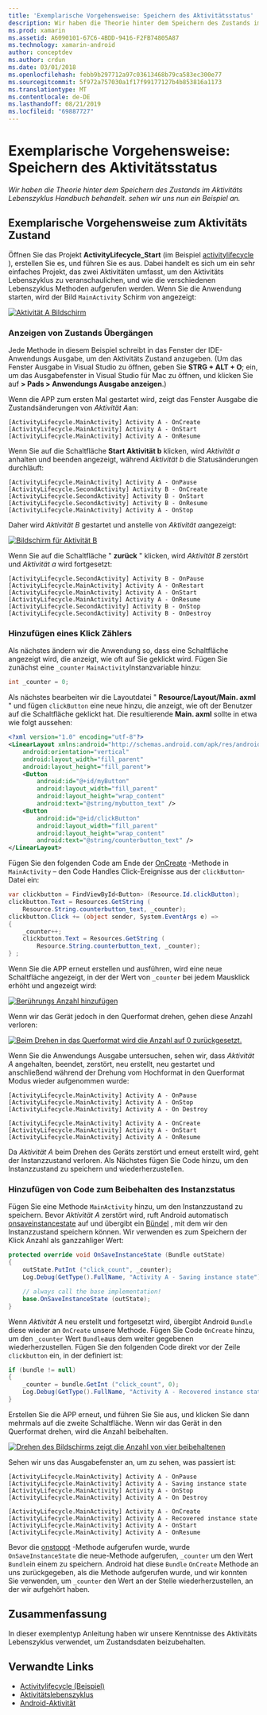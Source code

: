 ```yaml
---
title: 'Exemplarische Vorgehensweise: Speichern des Aktivitätsstatus'
description: Wir haben die Theorie hinter dem Speichern des Zustands im Aktivitäts Lebenszyklus Handbuch behandelt. sehen wir uns nun ein Beispiel an.
ms.prod: xamarin
ms.assetid: A6090101-67C6-4BDD-9416-F2FB74805A87
ms.technology: xamarin-android
author: conceptdev
ms.author: crdun
ms.date: 03/01/2018
ms.openlocfilehash: febb9b297712a97c03613468b79ca583ec300e77
ms.sourcegitcommit: 5f972a757030a1f17f99177127b4b853816a1173
ms.translationtype: MT
ms.contentlocale: de-DE
ms.lasthandoff: 08/21/2019
ms.locfileid: "69887727"
---
```

# <a name="walkthrough---saving-the-activity-state"></a>Exemplarische Vorgehensweise: Speichern des Aktivitätsstatus

_Wir haben die Theorie hinter dem Speichern des Zustands im Aktivitäts Lebenszyklus Handbuch behandelt. sehen wir uns nun ein Beispiel an._

## <a name="activity-state-walkthrough"></a>Exemplarische Vorgehensweise zum Aktivitäts Zustand

Öffnen Sie das Projekt **ActivityLifecycle_Start** (im Beispiel [activitylifecycle](https://docs.microsoft.com/samples/xamarin/monodroid-samples/activitylifecycle) ), erstellen Sie es, und führen Sie es aus. Dabei handelt es sich um ein sehr einfaches Projekt, das zwei Aktivitäten umfasst, um den Aktivitäts Lebenszyklus zu veranschaulichen, und wie die verschiedenen Lebenszyklus Methoden aufgerufen werden. Wenn Sie die Anwendung starten, wird der Bild `MainActivity` Schirm von angezeigt:

[![Aktivität A Bildschirm](saving-state-images/01-activity-a-sml.png)](saving-state-images/01-activity-a.png#lightbox)

### <a name="viewing-state-transitions"></a>Anzeigen von Zustands Übergängen

Jede Methode in diesem Beispiel schreibt in das Fenster der IDE-Anwendungs Ausgabe, um den Aktivitäts Zustand anzugeben. (Um das Fenster Ausgabe in Visual Studio zu öffnen, geben Sie **STRG + ALT + O**; ein, um das Ausgabefenster in Visual Studio für Mac zu öffnen, und klicken Sie auf **> Pads > Anwendungs Ausgabe anzeigen**.)

Wenn die APP zum ersten Mal gestartet wird, zeigt das Fenster Ausgabe die Zustandsänderungen von *Aktivität A*an: 

```shell
[ActivityLifecycle.MainActivity] Activity A - OnCreate
[ActivityLifecycle.MainActivity] Activity A - OnStart
[ActivityLifecycle.MainActivity] Activity A - OnResume
```

Wenn Sie auf die Schaltfläche **Start Aktivität b** klicken, wird *Aktivität a* anhalten und beenden angezeigt, während *Aktivität b* die Statusänderungen durchläuft: 

```shell
[ActivityLifecycle.MainActivity] Activity A - OnPause
[ActivityLifecycle.SecondActivity] Activity B - OnCreate
[ActivityLifecycle.SecondActivity] Activity B - OnStart
[ActivityLifecycle.SecondActivity] Activity B - OnResume
[ActivityLifecycle.MainActivity] Activity A - OnStop
```

Daher wird *Aktivität B* gestartet und anstelle von *Aktivität a*angezeigt: 

[![Bildschirm für Aktivität B](saving-state-images/02-activity-b-sml.png)](saving-state-images/02-activity-b.png#lightbox)

Wenn Sie auf die Schaltfläche " **zurück** " klicken, wird *Aktivität B* zerstört und *Aktivität a* wird fortgesetzt: 

```shell
[ActivityLifecycle.SecondActivity] Activity B - OnPause
[ActivityLifecycle.MainActivity] Activity A - OnRestart
[ActivityLifecycle.MainActivity] Activity A - OnStart
[ActivityLifecycle.MainActivity] Activity A - OnResume
[ActivityLifecycle.SecondActivity] Activity B - OnStop
[ActivityLifecycle.SecondActivity] Activity B - OnDestroy
```

### <a name="adding-a-click-counter"></a>Hinzufügen eines Klick Zählers

Als nächstes ändern wir die Anwendung so, dass eine Schaltfläche angezeigt wird, die anzeigt, wie oft auf Sie geklickt wird. Fügen Sie zunächst eine `_counter` `MainActivity`Instanzvariable hinzu:

```csharp
int _counter = 0;
```

Als nächstes bearbeiten wir die Layoutdatei " **Resource/Layout/Main. axml** " und fügen `clickButton` eine neue hinzu, die anzeigt, wie oft der Benutzer auf die Schaltfläche geklickt hat. Die resultierende **Main. axml** sollte in etwa wie folgt aussehen: 

```xml
<?xml version="1.0" encoding="utf-8"?>
<LinearLayout xmlns:android="http://schemas.android.com/apk/res/android"
    android:orientation="vertical"
    android:layout_width="fill_parent"
    android:layout_height="fill_parent">
    <Button
        android:id="@+id/myButton"
        android:layout_width="fill_parent"
        android:layout_height="wrap_content"
        android:text="@string/mybutton_text" />
    <Button
        android:id="@+id/clickButton"
        android:layout_width="fill_parent"
        android:layout_height="wrap_content"
        android:text="@string/counterbutton_text" />
</LinearLayout>
```

Fügen Sie den folgenden Code am Ende der [OnCreate](xref:Android.App.Activity.OnCreate*) -Methode in `MainActivity` &ndash; den Code Handles Click-Ereignisse aus der `clickButton`-Datei ein:

```csharp
var clickbutton = FindViewById<Button> (Resource.Id.clickButton);
clickbutton.Text = Resources.GetString (
    Resource.String.counterbutton_text, _counter);
clickbutton.Click += (object sender, System.EventArgs e) =>
{
    _counter++;
    clickbutton.Text = Resources.GetString (
        Resource.String.counterbutton_text, _counter);
} ;
```

Wenn Sie die APP erneut erstellen und ausführen, wird eine neue Schaltfläche angezeigt, in der der Wert von `_counter` bei jedem Mausklick erhöht und angezeigt wird:

[![Berührungs Anzahl hinzufügen](saving-state-images/03-touched-sml.png)](saving-state-images/03-touched.png#lightbox)

Wenn wir das Gerät jedoch in den Querformat drehen, gehen diese Anzahl verloren:

[![Beim Drehen in das Querformat wird die Anzahl auf 0 zurückgesetzt.](saving-state-images/05-rotate-nosave-sml.png)](saving-state-images/05-rotate-nosave.png#lightbox)

Wenn Sie die Anwendungs Ausgabe untersuchen, sehen wir, dass *Aktivität A* angehalten, beendet, zerstört, neu erstellt, neu gestartet und anschließend während der Drehung vom Hochformat in den Querformat Modus wieder aufgenommen wurde: 

```shell
[ActivityLifecycle.MainActivity] Activity A - OnPause
[ActivityLifecycle.MainActivity] Activity A - OnStop
[ActivityLifecycle.MainActivity] Activity A - On Destroy

[ActivityLifecycle.MainActivity] Activity A - OnCreate
[ActivityLifecycle.MainActivity] Activity A - OnStart
[ActivityLifecycle.MainActivity] Activity A - OnResume
```

Da *Aktivität A* beim Drehen des Geräts zerstört und erneut erstellt wird, geht der Instanzzustand verloren. Als Nächstes fügen Sie Code hinzu, um den Instanzzustand zu speichern und wiederherzustellen.

### <a name="adding-code-to-preserve-instance-state"></a>Hinzufügen von Code zum Beibehalten des Instanzstatus

Fügen Sie eine Methode `MainActivity` hinzu, um den Instanzzustand zu speichern. Bevor *Aktivität A* zerstört wird, ruft Android automatisch [onsaveinstancestate](xref:Android.App.Activity.OnSaveInstanceState*) auf und übergibt ein [Bündel](xref:Android.OS.Bundle) , mit dem wir den Instanzzustand speichern können. Wir verwenden es zum Speichern der Klick Anzahl als ganzzahliger Wert:

```csharp
protected override void OnSaveInstanceState (Bundle outState)
{
    outState.PutInt ("click_count", _counter);
    Log.Debug(GetType().FullName, "Activity A - Saving instance state");

    // always call the base implementation!
    base.OnSaveInstanceState (outState);    
}
```

Wenn *Aktivität A* neu erstellt und fortgesetzt wird, übergibt Android `Bundle` diese wieder an `OnCreate` unsere Methode. Fügen Sie Code `OnCreate` hinzu, um den `_counter` Wert `Bundle`aus dem weiter gegebenen wiederherzustellen. Fügen Sie den folgenden Code direkt vor der Zeile `clickbutton` ein, in der definiert ist: 

```csharp
if (bundle != null)
{
    _counter = bundle.GetInt ("click_count", 0);
    Log.Debug(GetType().FullName, "Activity A - Recovered instance state");
}
```

Erstellen Sie die APP erneut, und führen Sie Sie aus, und klicken Sie dann mehrmals auf die zweite Schaltfläche. Wenn wir das Gerät in den Querformat drehen, wird die Anzahl beibehalten.

[![Drehen des Bildschirms zeigt die Anzahl von vier beibehaltenen](saving-state-images/06-rotate-save-sml.png)](saving-state-images/06-rotate-save.png#lightbox)

Sehen wir uns das Ausgabefenster an, um zu sehen, was passiert ist:

```shell
[ActivityLifecycle.MainActivity] Activity A - OnPause
[ActivityLifecycle.MainActivity] Activity A - Saving instance state
[ActivityLifecycle.MainActivity] Activity A - OnStop
[ActivityLifecycle.MainActivity] Activity A - On Destroy

[ActivityLifecycle.MainActivity] Activity A - OnCreate
[ActivityLifecycle.MainActivity] Activity A - Recovered instance state
[ActivityLifecycle.MainActivity] Activity A - OnStart
[ActivityLifecycle.MainActivity] Activity A - OnResume
```

Bevor die [onstoppt](xref:Android.App.Activity.OnStop) -Methode aufgerufen wurde, wurde `OnSaveInstanceState` die neue-Methode aufgerufen, `_counter` um den Wert `Bundle`in einem zu speichern. Android hat diese `Bundle` `OnCreate` Methode an uns zurückgegeben, als die Methode aufgerufen wurde, und wir konnten Sie verwenden, um `_counter` den Wert an der Stelle wiederherzustellen, an der wir aufgehört haben.

## <a name="summary"></a>Zusammenfassung

In dieser exemplentyp Anleitung haben wir unsere Kenntnisse des Aktivitäts Lebenszyklus verwendet, um Zustandsdaten beizubehalten.

## <a name="related-links"></a>Verwandte Links

- [Activitylifecycle (Beispiel)](https://docs.microsoft.com/samples/xamarin/monodroid-samples/activitylifecycle)
- [Aktivitätslebenszyklus](~/android/app-fundamentals/activity-lifecycle/index.md)
- [Android-Aktivität](xref:Android.App.Activity)
